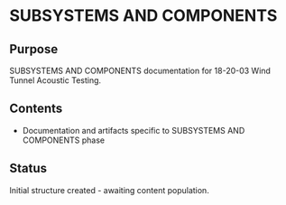 # SUBSYSTEMS AND COMPONENTS

## Purpose
SUBSYSTEMS AND COMPONENTS documentation for 18-20-03 Wind Tunnel Acoustic Testing.

## Contents
- Documentation and artifacts specific to SUBSYSTEMS AND COMPONENTS phase

## Status
Initial structure created - awaiting content population.
